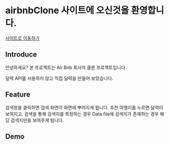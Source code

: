 # airbnbClone 사이트에 오신것을 환영합니다.
[사이트로 이동하기](https://zerozoo-front.github.io/airbnbClone/)

## Introduce
안녕하세요? 본 프로젝트는 Air Bnb 회사의 클론 프로젝트입니다.

달력 API를 사용하지 않고 직접 달력을 만들어 보았습니다.

## Feature
검색창을 클릭하면 검색 화면이 화면에 뿌려지게 됩니다. 추천 여행지를 누르면 달력이 보여지고,
검색을 통해 검색지를 특정하는 경우 Data file에 검색지가 존재하는 경우 해당 검색지만을 보여주게 됩니다.

## Demo 
